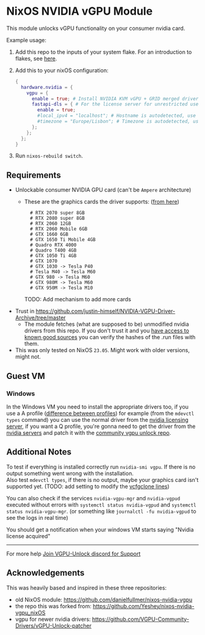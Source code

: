 # NixOS NVIDIA vGPU Module

This module unlocks vGPU functionality on your consumer nvidia card.

Example usage:

1. Add this repo to the inputs of your system flake. For an introduction to flakes, see [here](https://nixos.wiki/wiki/Flakes).

2. Add this to your nixOS configuration:
   
   ```nix
   {
     hardware.nvidia = {
       vgpu = {
         enable = true; # Install NVIDIA KVM vGPU + GRID merged driver for consumer cards with vgpu unlocked.
         fastapi-dls = { # For the license server for unrestricted use of the vgpu driver in guests
           enable = true;
           #local_ipv4 = "localhost"; # Hostname is autodetected, use this setting to override
           #timezone = "Europe/Lisbon"; # Timezone is autodetected, use this setting to override (needs to be the same as the tz in the VM)
         };
       };
     };
   }
   ```

3. Run `nixos-rebuild switch`.

## Requirements

- Unlockable consumer NVIDIA GPU card (can't be `Ampere` architecture)
  - These are the graphics cards the driver supports: ([from here](https://github.com/VGPU-Community-Drivers/vGPU-Unlock-patcher/blob/525.105/patch.sh))
    
    ```
      # RTX 2070 super 8GB
      # RTX 2080 super 8GB
      # RTX 2060 12GB
      # RTX 2060 Mobile 6GB
      # GTX 1660 6GB
      # GTX 1650 Ti Mobile 4GB
      # Quadro RTX 4000
      # Quadro T400 4GB
      # GTX 1050 Ti 4GB
      # GTX 1070
      # GTX 1030 -> Tesla P40
      # Tesla M40 -> Tesla M60
      # GTX 980 -> Tesla M60
      # GTX 980M -> Tesla M60
      # GTX 950M -> Tesla M10
    ```
    
    TODO: Add mechanism to add more cards
- Trust in https://github.com/justin-himself/NVIDIA-VGPU-Driver-Archive/tree/master
  - The module fetches (what are supposed to be) unmodified nvidia drivers from this repo. If you don't trust it and you [have access to known good sources](https://gitlab.com/polloloco/vgpu-proxmox#nvidia-driver) you can verify the hashes of the .run files with them.
- This was only tested on NixOS `23.05`. Might work with older versions, might not.

## Guest VM

### Windows

In the Windows VM you need to install the appropriate drivers too, if you use a A profile ([difference between profiles](https://youtu.be/cPrOoeMxzu0?t=1244)) for example (from the `mdevctl types` command) you can use the normal driver from the [nvidia licensing server](#nvidia-drivers), if you want a Q profile, you're gonna need to get the driver from the [nvidia servers](#nvidia-drivers) and patch it with the [community vgpu unlock repo](https://github.com/VGPU-Community-Drivers/vGPU-Unlock-patcher).

## Additional Notes

To test if everything is installed correctly run `nvidia-smi vgpu`. If there is no output something went wrong with the installation.  
Also test `mdevctl types`, if there is no output, maybe your graphics card isn't supported yet. (TODO: add setting to modify the [vcfgclone lines](https://github.com/VGPU-Community-Drivers/vGPU-Unlock-patcher#usage))

You can also check if the services `nvidia-vgpu-mgr` and `nvidia-vgpud` executed without errors with `systemctl status nvidia-vgpud` and `systemctl status nvidia-vgpu-mgr`. (or something like `journalctl -fu nvidia-vgpud` to see the logs in real time)

You should get a notification when your windows VM starts saying "Nvidia license acquired"

---

For more help [Join VGPU-Unlock discord for Support](https://discord.com/invite/5rQsSV3Byq)

## Acknowledgements

This was heavily based and inspired in these three repositories:

- old NixOS module: https://github.com/danielfullmer/nixos-nvidia-vgpu
- the repo this was forked from: https://github.com/Yeshey/nixos-nvidia-vgpu_nixOS
- vgpu for newer nvidia drivers: https://github.com/VGPU-Community-Drivers/vGPU-Unlock-patcher

